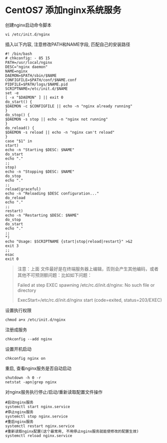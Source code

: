# CentOS7 添加nginx系统服务

创建nginx启动命令脚本

```
vi /etc/init.d/nginx
```

插入以下内容, 注意修改PATH和NAME字段, 匹配自己的安装路径

```
#! /bin/bash
# chkconfig: - 85 15
PATH=/usr/local/nginx
DESC="nginx daemon"
NAME=nginx
DAEMON=$PATH/sbin/$NAME
CONFIGFILE=$PATH/conf/$NAME.conf
PIDFILE=$PATH/logs/$NAME.pid
SCRIPTNAME=/etc/init.d/$NAME
set -e
[ -x "$DAEMON" ] || exit 0
do_start() {
$DAEMON -c $CONFIGFILE || echo -n "nginx already running"
}
do_stop() {
$DAEMON -s stop || echo -n "nginx not running"
}
do_reload() {
$DAEMON -s reload || echo -n "nginx can't reload"
}
case "$1" in
start)
echo -n "Starting $DESC: $NAME"
do_start
echo "."
;;
stop)
echo -n "Stopping $DESC: $NAME"
do_stop
echo "."
;;
reload|graceful)
echo -n "Reloading $DESC configuration..."
do_reload
echo "."
;;
restart)
echo -n "Restarting $DESC: $NAME"
do_stop
do_start
echo "."
;;
*)
echo "Usage: $SCRIPTNAME {start|stop|reload|restart}" >&2
exit 3
;;
esac
exit 0
```

> 注意：上面 文件最好是在终端服务器上编辑，否则会产生其他编码，或者其他不可预测额问题：比如如下问题：
>
> Failed at step EXEC spawning /etc/rc.d/init.d/nginx: No such file or directory
>
>  ExecStart=/etc/rc.d/init.d/nginx start \(code=exited, status=203/EXEC\)



设置执行权限

```
chmod a+x /etc/init.d/nginx
```

注册成服务

```
chkconfig --add nginx
```

设置开机启动

```
chkconfig nginx on
```

重启, 查看nginx服务是否自动启动

```
shutdown -h 0 -r
netstat -apn|grep nginx
```

对nginx服务执行停止/启动/重新读取配置文件操作

```
#启动nginx服务
systemctl start nginx.service
#停止nginx服务
systemctl stop nginx.service
#重启nginx服务
systemctl restart nginx.service
#重新读取nginx配置(这个最常用, 不用停止nginx服务就能使修改的配置生效)
systemctl reload nginx.service
```



